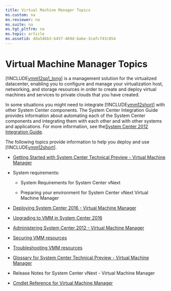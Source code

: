 ```yaml
---
title: Virtual Machine Manager Topics
ms.custom: na
ms.reviewer: na
ms.suite: na
ms.tgt_pltfrm: na
ms.topic: article
ms.assetid: dda546b3-b457-469d-babe-3cafc743c854
---
```

# Virtual Machine Manager Topics
[!INCLUDE[vmm12sp1_long](./Token/vmm12sp1_long_md.md)] is a management solution for the virtualized datacenter, enabling you to configure and manage your virtualization host, networking, and storage resources in order to create and deploy virtual machines and services to private clouds that you have created.

In some situations you might need to integrate [!INCLUDE[vmm12short](./Token/vmm12short_md.md)] with other System Center components. The System Center Integration Guide provides information about automating each of the System Center components and integrating them with each other and with other systems and applications. For more information, see the[System Center 2012 Integration Guide](http://social.technet.microsoft.com/wiki/contents/articles/13188.system-center-2012-integration-guide.aspx).

The following topics provide information to help you deploy and use [!INCLUDE[vmm12short](./Token/vmm12short_md.md)].

-   [Getting Started with System Center Technical Preview - Virtual Machine Manager](./Getting-Started-with-System-Center-Technical-Preview---Virtual-Machine-Manager.md)

-   System requirements:

    -   System Requirements for System Center vNext

    -   Preparing your environment for System Center vNext Virtual Machine Manager

-   [Deploying System Center 2016 - Virtual Machine Manager](./Deploying-System-Center-2016---Virtual-Machine-Manager.md)

-   [Upgrading to VMM in System Center 2016](./Upgrading-to-VMM-in-System-Center-2016.md)

-   [Administering System Center 2012 - Virtual Machine Manager](./Administering-System-Center-2012---Virtual-Machine-Manager.md)

-   [Securing VMM resources](./Securing-VMM-resources.md)

-   [Troubleshooting VMM resources](./Troubleshooting-VMM-resources.md)

-   [Glossary for System Center Technical Preview - Virtual Machine Manager](./Glossary-for-System-Center-Technical-Preview---Virtual-Machine-Manager.md)

-   Release Notes for System Center vNext \- Virtual Machine Manager

-   [Cmdlet Reference for Virtual Machine Manager](http://technet.microsoft.com/library/jj654428.aspx)


